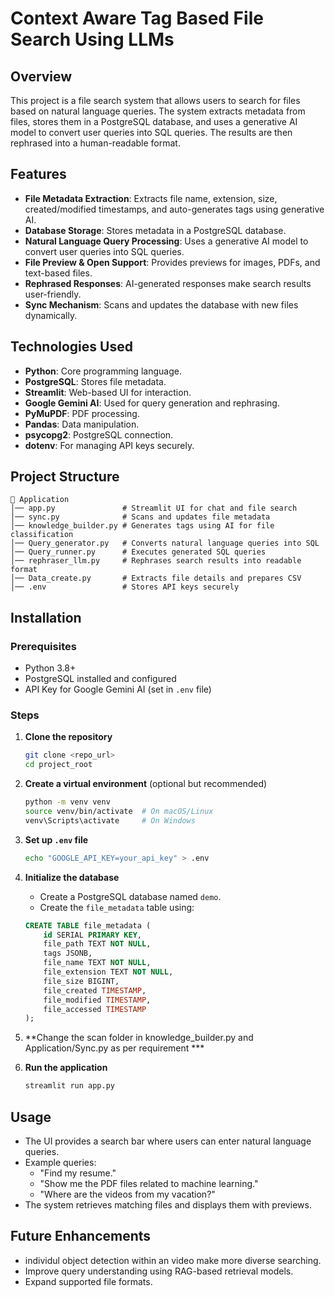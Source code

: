 # Context Aware Tag Based File Search Using LLMs

## Overview
This project is a file search system that allows users to search for files based on natural language queries. The system extracts metadata from files, stores them in a PostgreSQL database, and uses a generative AI model to convert user queries into SQL queries. The results are then rephrased into a human-readable format.

## Features
- **File Metadata Extraction**: Extracts file name, extension, size, created/modified timestamps, and auto-generates tags using generative AI.
- **Database Storage**: Stores metadata in a PostgreSQL database.
- **Natural Language Query Processing**: Uses a generative AI model to convert user queries into SQL queries.
- **File Preview & Open Support**: Provides previews for images, PDFs, and text-based files.
- **Rephrased Responses**: AI-generated responses make search results user-friendly.
- **Sync Mechanism**: Scans and updates the database with new files dynamically.

## Technologies Used
- **Python**: Core programming language.
- **PostgreSQL**: Stores file metadata.
- **Streamlit**: Web-based UI for interaction.
- **Google Gemini AI**: Used for query generation and rephrasing.
- **PyMuPDF**: PDF processing.
- **Pandas**: Data manipulation.
- **psycopg2**: PostgreSQL connection.
- **dotenv**: For managing API keys securely.

## Project Structure
```
📂 Application
│── app.py               # Streamlit UI for chat and file search
│── sync.py              # Scans and updates file metadata
│── knowledge_builder.py # Generates tags using AI for file classification
│── Query_generator.py   # Converts natural language queries into SQL
│── Query_runner.py      # Executes generated SQL queries
│── rephraser_llm.py     # Rephrases search results into readable format
│── Data_create.py       # Extracts file details and prepares CSV
│── .env                 # Stores API keys securely
```

## Installation
### Prerequisites
- Python 3.8+
- PostgreSQL installed and configured
- API Key for Google Gemini AI (set in `.env` file)

### Steps
1. **Clone the repository**
   ```sh
   git clone <repo_url>
   cd project_root
   ```
2. **Create a virtual environment** (optional but recommended)
   ```sh
   python -m venv venv
   source venv/bin/activate  # On macOS/Linux
   venv\Scripts\activate     # On Windows
   ```
3. **Set up `.env` file**
   ```sh
   echo "GOOGLE_API_KEY=your_api_key" > .env
   ```
4. **Initialize the database**
   - Create a PostgreSQL database named `demo`.
   - Create the `file_metadata` table using:
   ```sql
   CREATE TABLE file_metadata (
       id SERIAL PRIMARY KEY,
       file_path TEXT NOT NULL,
       tags JSONB,
       file_name TEXT NOT NULL,
       file_extension TEXT NOT NULL,
       file_size BIGINT,
       file_created TIMESTAMP,
       file_modified TIMESTAMP,
       file_accessed TIMESTAMP
   );
   ```
5. **Change the scan folder in knowledge_builder.py and Application/Sync.py as per requirement ***

6. **Run the application**
   ```sh
   streamlit run app.py
   ```

## Usage
- The UI provides a search bar where users can enter natural language queries.
- Example queries:
  - "Find my resume."
  - "Show me the PDF files related to machine learning."
  - "Where are the videos from my vacation?"
- The system retrieves matching files and displays them with previews.

## Future Enhancements
- individul object detection within an video make more diverse searching.
- Improve query understanding using RAG-based retrieval models.
- Expand supported file formats.


